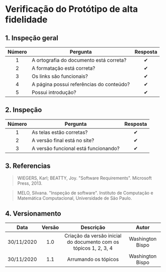 # Verificação do Protótipo de alta fidelidade

## 1. Inspeção geral

|Número|Pergunta|Resposta|
|:--:|--|:--:|
| 1 | A ortografia do documento está correta? | ✔ |
| 2 | A formatação está correta? | ✔ |
| 3 | Os links são funcionais? | ✔ |
| 4 | A página possui referências do conteúdo? | ✔ |
| 5 | Possui introdução? | ✔ |

## 2. Inspeção

|Número|Pergunta|Resposta|
|:--:|--|:--:|
| 1 | As telas estão corretas? | ✔ |
| 2 | A versão final está no site? | ✔ |
| 3 | A versão funcional está funcionando? | ✔ |

## 3. Referencias

>WIEGERS, Karl; BEATTY, Joy. "Software Requirements". Microsoft Press, 2013.

>MELO, Silvana. "Inspeção de software". Instituto de Computação e Matemática Computacional, Universidade de São Paulo.

## 4. Versionamento

|Data|Versão|Descrição|Autor|
|:-:|:-:|:-:|:-:|
|30/11/2020|1.0|Criação da versão inicial do documento com os tópicos 1, 2, 3, 4|Washington Bispo|
|30/11/2020|1.1|Arrumando os tópicos|Washington Bispo|
